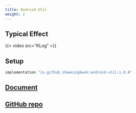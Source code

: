 ```yaml
---
title: Android Util
weight: 2
---
```


## Typical Effect
{{< video src="KLog" >}}

## Setup
```groovy
implementation "io.github.shawxingkwok:android-util:1.0.0" 
```

## <a href="html/core/pers.shawxingkwok.androidutil/" target="_blank">Document</a>

## <a href="https://github.com/ShawxingKwok/AndroidUtil" target="_blank">GitHub repo</a>